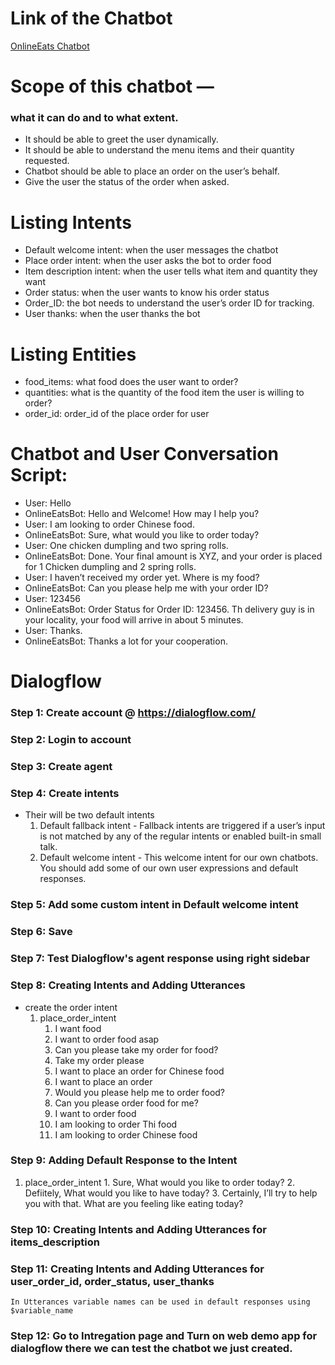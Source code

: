 # Link of the Chatbot
[OnlineEats Chatbot](https://bot.dialogflow.com/aa248d88-0f0b-40a8-af8b-8eadb8560185)

# Scope of this chatbot —
### what it can do and to what extent.
* It should be able to greet the user dynamically.
* It should be able to understand the menu items and their quantity requested.
* Chatbot should be able to place an order on the user’s behalf.
* Give the user the status of the order when asked.

# Listing Intents
* Default welcome intent: when the user messages the chatbot
* Place order intent: when the user asks the bot to order food
* Item description intent: when the user tells what item and quantity they want
* Order status: when the user wants to know his order status
* Order_ID: the bot needs to understand the user’s order ID for tracking.
* User thanks: when the user thanks the bot

# Listing Entities
* food_items: what food does the user want to order?
* quantities: what is the quantity of the food item the user is willing to order?
* order_id: order_id of the place order for user

# Chatbot and User Conversation Script:
* User: Hello
* OnlineEatsBot: Hello and Welcome! How may I help you?
* User: I am looking to order Chinese food.
* OnlineEatsBot: Sure, what would you like to order today?
* User: One chicken dumpling and two spring rolls.
* OnlineEatsBot: Done. Your final amount is XYZ, and your order is placed for 1 Chicken dumpling and 2 spring rolls.
* User: I haven’t received my order yet. Where is my food?
* OnlineEatsBot: Can you please help me with your order ID?
* User: 123456
* OnlineEatsBot: Order Status for Order ID: 123456. Th delivery guy is in your locality, your food will arrive in about 5 minutes.
* User: Thanks.
* OnlineEatsBot: Thanks a lot for your cooperation.

# Dialogflow 
### Step 1: Create account @ https://dialogflow.com/
### Step 2: Login to account
### Step 3: Create agent
### Step 4: Create intents
* Their will be two default intents
    1. Default fallback intent - Fallback intents are triggered if a user’s input is not matched by any of the regular intents or enabled built-in small talk. 
    2. Default welcome intent - This welcome intent for our own chatbots. You should add some of our own user expressions and default responses.
### Step 5: Add some custom intent in Default welcome intent
### Step 6: Save
### Step 7: Test Dialogflow's agent response using right sidebar
### Step 8: Creating Intents and Adding Utterances
* create the order intent
    1. place_order_intent
        1. I want food
        2. I want to order food asap
        3. Can you please take my order for food?
        4. Take my order please
        5. I want to place an order for Chinese food
        6. I want to place an order
        7. Would you please help me to order food?
        8. Can you please order food for me?
        9. I want to order food
        10. I am looking to order Thi food
        11. I am looking to order Chinese food
### Step 9: Adding Default Response to the Intent
  1. place_order_intent
    1. Sure, What would you like to order today?
    2. Defiitely, What would you like to have today?
    3. Certainly, I’ll try to help you with that. What are you feeling like eating today?
### Step 10: Creating Intents and Adding Utterances for items_description
### Step 11: Creating Intents and Adding Utterances for user_order_id, order_status, user_thanks
    In Utterances variable names can be used in default responses using $variable_name
### Step 12: Go to Intregation page and Turn on web demo app for dialogflow there we can test the chatbot we just created.
